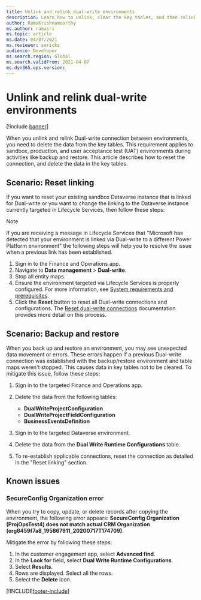 ```yaml
---
title: Unlink and relink dual-write environments
description: Learn how to unlink, clear the key tables, and then relink dual-write environments, including various scenarios and known issues.
author: RamaKrishnamoorthy
ms.author: ramasri
ms.topic: article
ms.date: 04/07/2021
ms.reviewer: sericks
audience: Developer
ms.search.region: Global
ms.search.validFrom: 2021-04-07
ms.dyn365.ops.version: 
---
```


# Unlink and relink dual-write environments

[!include [banner](../../includes/banner.md)]

When you unlink and relink Dual-write connection between environments, you need to delete the data from the key tables. This requirement applies to sandbox, production, and user acceptance test (UAT) environments during activities like backup and restore. This article describes how to reset the connection, and delete the data in the key tables.

## Scenario: Reset linking

If you want to reset your existing sandbox Dataverse instance that is linked for Dual-write or you want to change the linking to the Dataverse instance currently targeted in Lifecycle Services, then follow these steps:

> [!NOTE]
> If you are receiving a message in Lifecycle Services that "Microsoft has detected that your environment is linked via Dual-write to a different Power Platform environment" the following steps will help you to resolve the issue when a previous link has been established.

1. Sign in to the Finance and Operations app.
2. Navigate to **Data management** > **Dual-write**.
3. Stop all entity maps.
4. Ensure the environment targeted via Lifecycle Services is properly configured. For more information, see [System requirements and prerequisites](requirements-and-prerequisites.md).
5. Click the **Reset** button to reset all Dual-write connections and configurations. The [Reset dual-write connections](reset.md) documentation provides more detail on this process.

## Scenario: Backup and restore

When you back up and restore an environment, you may see unexpected data movement or errors. These errors happen if a previous Dual-write connection was established with the backup/restore environment and table maps weren't stopped. This causes data in key tables not to be cleared. To mitigate this issue, follow these steps:

1. Sign in to the targeted Finance and Operations app.
2. Delete the data from the following tables:

    - **DualWriteProjectConfiguration**
    - **DualWriteProjectFieldConfiguration**
    - **BusinessEventsDefinition**

3. Sign in to the targeted Dataverse environment.
4. Delete the data from the **Dual Write Runtime Configurations** table.
5. To re-establish applicable connections, reset the connection as detailed in the "Reset linking" section.

## Known issues

### SecureConfig Organization error

When you try to copy, update, or delete records after copying the environment, the following error appears: **SecureConfig Organization (ProjOpsTest4) does not match actual CRM Organization (org6459f7a8_195867911_20200717T174709)**.

Mitigate the error by following these steps:

1. In the customer engagement app, select **Advanced find**.
2. In the **Look for** field, select **Dual Write Runtime Configurations**.
3. Select **Results**.
4. Rows are displayed. Select all the rows.
5. Select the **Delete** icon.

[!INCLUDE[footer-include](../../../../includes/footer-banner.md)]
